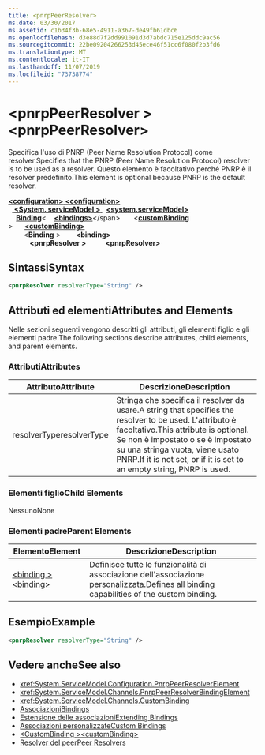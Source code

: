 ```yaml
---
title: <pnrpPeerResolver>
ms.date: 03/30/2017
ms.assetid: c1b34f3b-68e5-4911-a367-de49fb61dbc6
ms.openlocfilehash: d3e88d7f2dd991091d3d7abdc715e125ddc9ac56
ms.sourcegitcommit: 22be09204266253d45ece46f51cc6f080f2b3fd6
ms.translationtype: MT
ms.contentlocale: it-IT
ms.lasthandoff: 11/07/2019
ms.locfileid: "73738774"
---
```

# <a name="pnrppeerresolver"></a><span data-ttu-id="16fba-101">\<pnrpPeerResolver ></span><span class="sxs-lookup"><span data-stu-id="16fba-101">\<pnrpPeerResolver></span></span>
<span data-ttu-id="16fba-102">Specifica l'uso di PNRP (Peer Name Resolution Protocol) come resolver.</span><span class="sxs-lookup"><span data-stu-id="16fba-102">Specifies that the PNRP (Peer Name Resolution Protocol) resolver is to be used as a resolver.</span></span> <span data-ttu-id="16fba-103">Questo elemento è facoltativo perché PNRP è il resolver predefinito.</span><span class="sxs-lookup"><span data-stu-id="16fba-103">This element is optional because PNRP is the default resolver.</span></span>  
  
<span data-ttu-id="16fba-104">[ **\<configuration>** ](../configuration-element.md)</span><span class="sxs-lookup"><span data-stu-id="16fba-104">[**\<configuration>**](../configuration-element.md)</span></span>\
<span data-ttu-id="16fba-105">&nbsp;&nbsp;[ **\<System. serviceModel >** ](system-servicemodel.md)</span><span class="sxs-lookup"><span data-stu-id="16fba-105">&nbsp;&nbsp;[**\<system.serviceModel>**](system-servicemodel.md)</span></span>\
<span data-ttu-id="16fba-106">&nbsp;&nbsp;&nbsp;&nbsp;[**Binding**](bindings.md)\<</span><span class="sxs-lookup"><span data-stu-id="16fba-106">&nbsp;&nbsp;&nbsp;&nbsp;[**\<bindings>**](bindings.md)\</span></span>
<span data-ttu-id="16fba-107">&nbsp;&nbsp;&nbsp;&nbsp;&nbsp;&nbsp;\<[**customBinding**](custombinding.md) ></span><span class="sxs-lookup"><span data-stu-id="16fba-107">&nbsp;&nbsp;&nbsp;&nbsp;&nbsp;&nbsp;[**\<customBinding>**](custombinding.md)</span></span>\
<span data-ttu-id="16fba-108">&nbsp;&nbsp;&nbsp;&nbsp;&nbsp;&nbsp;&nbsp;&nbsp;\<**Binding** ></span><span class="sxs-lookup"><span data-stu-id="16fba-108">&nbsp;&nbsp;&nbsp;&nbsp;&nbsp;&nbsp;&nbsp;&nbsp;**\<binding>**</span></span>\
<span data-ttu-id="16fba-109">&nbsp;&nbsp;&nbsp;&nbsp;&nbsp;&nbsp;&nbsp;&nbsp;&nbsp;&nbsp; **\<pnrpResolver >**</span><span class="sxs-lookup"><span data-stu-id="16fba-109">&nbsp;&nbsp;&nbsp;&nbsp;&nbsp;&nbsp;&nbsp;&nbsp;&nbsp;&nbsp;**\<pnrpResolver>**</span></span>  
  
## <a name="syntax"></a><span data-ttu-id="16fba-110">Sintassi</span><span class="sxs-lookup"><span data-stu-id="16fba-110">Syntax</span></span>  
  
```xml  
<pnrpResolver resolverType="String" />
```  
  
## <a name="attributes-and-elements"></a><span data-ttu-id="16fba-111">Attributi ed elementi</span><span class="sxs-lookup"><span data-stu-id="16fba-111">Attributes and Elements</span></span>  
 <span data-ttu-id="16fba-112">Nelle sezioni seguenti vengono descritti gli attributi, gli elementi figlio e gli elementi padre.</span><span class="sxs-lookup"><span data-stu-id="16fba-112">The following sections describe attributes, child elements, and parent elements.</span></span>  
  
### <a name="attributes"></a><span data-ttu-id="16fba-113">Attributi</span><span class="sxs-lookup"><span data-stu-id="16fba-113">Attributes</span></span>  
  
|<span data-ttu-id="16fba-114">Attributo</span><span class="sxs-lookup"><span data-stu-id="16fba-114">Attribute</span></span>|<span data-ttu-id="16fba-115">Descrizione</span><span class="sxs-lookup"><span data-stu-id="16fba-115">Description</span></span>|  
|---------------|-----------------|  
|<span data-ttu-id="16fba-116">resolverType</span><span class="sxs-lookup"><span data-stu-id="16fba-116">resolverType</span></span>|<span data-ttu-id="16fba-117">Stringa che specifica il resolver da usare.</span><span class="sxs-lookup"><span data-stu-id="16fba-117">A string that specifies the resolver to be used.</span></span> <span data-ttu-id="16fba-118">L'attributo è facoltativo.</span><span class="sxs-lookup"><span data-stu-id="16fba-118">This attribute is optional.</span></span> <span data-ttu-id="16fba-119">Se non è impostato o se è impostato su una stringa vuota, viene usato PNRP.</span><span class="sxs-lookup"><span data-stu-id="16fba-119">If it is not set, or if it is set to an empty string, PNRP is used.</span></span>|  
  
### <a name="child-elements"></a><span data-ttu-id="16fba-120">Elementi figlio</span><span class="sxs-lookup"><span data-stu-id="16fba-120">Child Elements</span></span>  
 <span data-ttu-id="16fba-121">Nessuno</span><span class="sxs-lookup"><span data-stu-id="16fba-121">None</span></span>  
  
### <a name="parent-elements"></a><span data-ttu-id="16fba-122">Elementi padre</span><span class="sxs-lookup"><span data-stu-id="16fba-122">Parent Elements</span></span>  
  
|<span data-ttu-id="16fba-123">Elemento</span><span class="sxs-lookup"><span data-stu-id="16fba-123">Element</span></span>|<span data-ttu-id="16fba-124">Descrizione</span><span class="sxs-lookup"><span data-stu-id="16fba-124">Description</span></span>|  
|-------------|-----------------|  
|[<span data-ttu-id="16fba-125">\<binding ></span><span class="sxs-lookup"><span data-stu-id="16fba-125">\<binding></span></span>](bindings.md)|<span data-ttu-id="16fba-126">Definisce tutte le funzionalità di associazione dell'associazione personalizzata.</span><span class="sxs-lookup"><span data-stu-id="16fba-126">Defines all binding capabilities of the custom binding.</span></span>|  
  
## <a name="example"></a><span data-ttu-id="16fba-127">Esempio</span><span class="sxs-lookup"><span data-stu-id="16fba-127">Example</span></span>  
  
```xml  
<pnrpResolver resolverType="String" />
```  
  
## <a name="see-also"></a><span data-ttu-id="16fba-128">Vedere anche</span><span class="sxs-lookup"><span data-stu-id="16fba-128">See also</span></span>

- <xref:System.ServiceModel.Configuration.PnrpPeerResolverElement>
- <xref:System.ServiceModel.Channels.PnrpPeerResolverBindingElement>
- <xref:System.ServiceModel.Channels.CustomBinding>
- [<span data-ttu-id="16fba-129">Associazioni</span><span class="sxs-lookup"><span data-stu-id="16fba-129">Bindings</span></span>](../../../wcf/bindings.md)
- [<span data-ttu-id="16fba-130">Estensione delle associazioni</span><span class="sxs-lookup"><span data-stu-id="16fba-130">Extending Bindings</span></span>](../../../wcf/extending/extending-bindings.md)
- [<span data-ttu-id="16fba-131">Associazioni personalizzate</span><span class="sxs-lookup"><span data-stu-id="16fba-131">Custom Bindings</span></span>](../../../wcf/extending/custom-bindings.md)
- [<span data-ttu-id="16fba-132">\<CustomBinding ></span><span class="sxs-lookup"><span data-stu-id="16fba-132">\<customBinding></span></span>](custombinding.md)
- [<span data-ttu-id="16fba-133">Resolver del peer</span><span class="sxs-lookup"><span data-stu-id="16fba-133">Peer Resolvers</span></span>](../../../wcf/feature-details/peer-resolvers.md)
